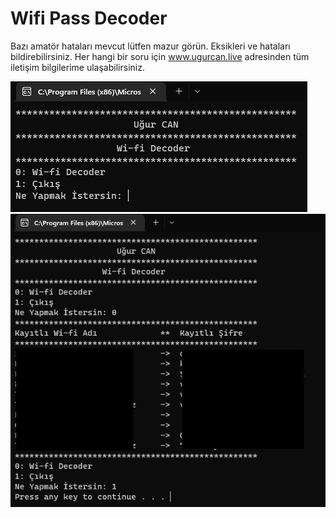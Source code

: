# Wifi Pass Decoder
 
Bazı amatör hataları mevcut lütfen mazur görün. 
Eksikleri ve hataları bildirebilirsiniz. 
Her hangi bir soru için www.ugurcan.live adresinden tüm iletişim bilgilerime ulaşabilirsiniz.

![](/Screen/Screen1.png)
![](/Screen/Screen2.png)
